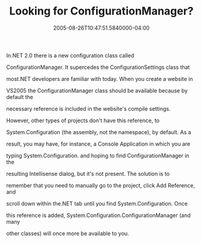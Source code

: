 ﻿---
title: Looking for ConfigurationManager?
date: "2005-08-26T10:47:51.5840000-04:00"
description: In.NET 2.0 there is a new configuration class called ConfigurationManager.
featuredImage: img/1912-featured.png
---

In.NET 2.0 there is a new configuration class called

ConfigurationManager. It supercedes the ConfigurationSettings class that

most.NET developers are familiar with today. When you create a website in

VS2005 the ConfigurationManager class should be available because by default the

necessary reference is included in the website's compile settings.

However, other types of projects don't have this reference, to

System.Configuration (the assembly, not the namespace), by default. As a

result, you may have, for instance, a Console Application in which you are

typing System.Configuration. and hoping to find ConfigurationManager in the

resulting Intellisense dialog, but it's not present. The solution is to

remember that you need to manually go to the project, click Add Reference, and

scroll down within the.NET tab until you find System.Configuration. Once

this reference is added, System.Configuration.ConfigurationManager (and many

other classes) will once more be available to you.

